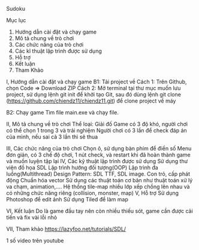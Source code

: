 Sudoku

Mục lục
1. Hướng dẫn cài đặt và chạy game
2. Mô tả chung về trò chơi
3. Các chức năng của trò chơi
4. Các kĩ thuật lập trình được sử dụng
5. Hỗ trợ
6. Kết luận
7. Tham Khảo

I, Hướng dẫn cài đặt và chạy game
B1: Tải project về
Cách 1: Trên Github, chọn Code => Download ZIP
Cách 2: Mở terminal tại thư mục muốn lưu project, sử dụng lệnh git init để khởi tạo Git, sau đó dùng lệnh git clone (https://github.com/chiendz11/chiendz11.git) để clone project về máy

B2: Chạy game
Tìm file main.exe và chạy file.

II, Mô tả chung về trò chơi
Thể loại: Giải đố
Game có 3 độ khó, người chơi có thể chọn 1 trong 3 và trải nghiệm
Người chơi có 3 lần để check đáp án của mình, nếu sai cả 3 lần thì sẽ thua

III, Các chức năng của trò chơi
Chọn ô, sử dụng bàn phím để điền số
Menu đơn giản, có 3 chế độ chơi, 1 nút check, và restart khi đã hoàn thành game và muốn luyện tập lại
IV, Các kỹ thuật lập trình được sử dụng
Sử dụng thư viện đồ họa SDL
Lập trình hướng đối tượng(OOP)
Lập trình đa luồng(Multithread)
Design Pattern: SDL TTF, SDL image.
Con trỏ, cấp phát động
Chuẩn hóa vector
Sử dụng các thuật toán cơ bản như thuật toán xử lý va chạm, animation,....
Hệ thống tile-map nhiều lớp xếp chồng lên nhau và có những chức năng riêng (collision, monster, map)
V, Hỗ trợ
Sử dụng Photoshop để edit ảnh
Sử dụng Tiled để làm map


VI, Kết luận
Do là game đầu tay nên còn nhiều thiếu sót, game cần được cải tiến và fix vài lỗi nhỏ

VII, Tham khảo
https://lazyfoo.net/tutorials/SDL/

1 số video trên youtube
